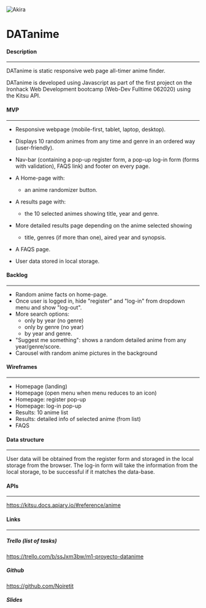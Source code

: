 ![Akira](https://media.giphy.com/media/12CSpwCtoy1Vfy/giphy.gif)

# DATanime

#### Description

---

DATanime is static responsive web page all-timer anime finder.

DATanime is developed using Javascript as part of the first project on the Ironhack Web Development bootcamp (Web-Dev Fulltime 062020) using the Kitsu API.

#### MVP

---

- Responsive webpage (mobile-first, tablet, laptop, desktop).

- Displays 10 random animes from any time and genre in an ordered way (user-friendly).
- Nav-bar (containing a pop-up register form, a pop-up log-in form (forms with validation), FAQS link) and footer on every page.
- A Home-page with:
  - an anime randomizer button.
- A results page with:
  - the 10 selected animes showing title, year and genre.
- More detailed results page depending on the anime selected showing
  - title, genres (if more than one), aired year and synopsis.
- A FAQS page.

- User data stored in local storage.

#### Backlog

---

- Random anime facts on home-page.
- Once user is logged in, hide "register" and "log-in" from dropdown menu and show "log-out".
- More search options:
  - only by year (no genre)
  - only by genre (no year)
  - by year and genre.
- "Suggest me something": shows a random detailed anime from any year/genre/score.
- Carousel with random anime pictures in the background

#### Wireframes

---

- Homepage (landing)
- Homepage (open menu when menu reduces to an icon)
- Homepage: register pop-up
- Homepage: log-in pop-up
- Results: 10 anime list
- Results: detailed info of selected anime (from list)
- FAQS

#### Data structure

---

User data will be obtained from the register form and storaged in the local storage from the browser. The log-in form will take the information from the local storage, to be successful if it matches the data-base.

#### APIs

---

https://kitsu.docs.apiary.io/#reference/anime

#### Links

---

##### Trello (list of tasks)

https://trello.com/b/ssJxm3bw/m1-proyecto-datanime

##### Github

https://github.com/Noiretit

##### Slides
